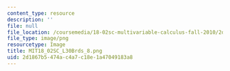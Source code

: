 ```yaml
---
content_type: resource
description: ''
file: null
file_location: /coursemedia/18-02sc-multivariable-calculus-fall-2010/2d1867b5474ac4a7c18e1a47049183a8_MIT18_02SC_L30Brds_8.png
file_type: image/png
resourcetype: Image
title: MIT18_02SC_L30Brds_8.png
uid: 2d1867b5-474a-c4a7-c18e-1a47049183a8
---
```

